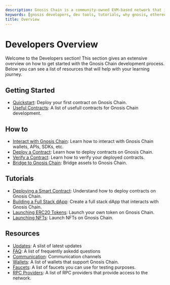 ```yaml
---
description: Gnosis Chain is a community-owned EVM-based network that is operated by a diverse set of validators around the world
keywords: [gnosis developers, dev tools, tutorials, why gnosis, ethereum] 
title: Overview
---
```


# Developers Overview

Welcome to the Developers section! This section gives an extensive overview on how to get started with the Gnosis Chain development process. Below you can see a list of resources that will help with your learning journey.

## Getting Started

<!-- it's examples of how to use CardContainer and Card -->
<CardContainer>
    <Card
        title="Quickstart"
        subtitle="Deploy your first contract on Gnosis Chain."
        url="/developers/getting-started/quickstart" 
    />
    <Card
        title="Useful Contracts"
        subtitle="A list of usefull contracts for Gnosis Chain development.."
        url="/developers/getting-started/contracts" 
    />
    <Card
        title="3 Quickstart"
        subtitle="Deploy your first contract on Gnosis Chain. Deploy your first contract on Gnosis Chain. Deploy your first contract on Gnosis Chain. Deploy your first contract on Gnosis Chain."
        url="/developers/getting-started/quickstart" 
    />
    <Card
        title="4 Quickstart"
        subtitle="Deploy your first contract on Gnosis Chain. Deploy your first contract on Gnosis Chain. Deploy your first contract on Gnosis Chain. Deploy your first contract on Gnosis Chain."
        url="/developers/getting-started/quickstart" 
    />
</CardContainer>

<Card
    title="5 Quickstart"
    subtitle="Deploy your first contract on Gnosis Chain."
    url="/developers/getting-started/quickstart" 
/>

- [Quickstart](/developers/getting-started/quickstart): Deploy your first contract on Gnosis Chain.
- [Useful Contracts](/developers/getting-started/contracts): A list of usefull contracts for Gnosis Chain development.

## How to

- [Interact with Gnosis Chain](/developers/interact/metamask): Learn how to interact with Gnosis Chain wallets, APIs, SDKs, etc.
- [Deploy a Contract](/developers/smart-contracts/truffle): Learn how to deploy contracts on Gnosis Chain.
- [Verify a Contract](/developers/verify/blockscout): Learn how to verify your deployed contracts.
- [Bridge to Gnosis Chain](/bridges/tutorials/using-amb): Bridge assets to Gnosis Chain.

## Tutorials

- [Deploying a Smart Contract](/developers/smart-contracts/): Understand how to deploy contracts on Gnosis Chain.
- [Building a Full Stack dApp](/developers/building/full-stack-dapp): Create a full stack dApp that interacts with Gnosis Chain.
- [Launching ERC20 Tokens](/developers/building/token): Launch your own token on Gnosis Chain.
- [Launching NFTs](/developers/building/nft): Launch NFTs on Gnosis Chain. 

## Resources

- [Updates](/updates): A slist of latest updates
- [FAQ](/faq/node/generalQuestions): A list of frequently askedd questions
- [Communication](/developers/communication): Communication channels
- [Wallets](/tools/wallets): A list of wallets that support Gnosis Chain.
- [Faucets](/tools/faucets/): A list of faucets you can use for testing purposes.
- [RPC Providers](/tools/rpc): A list of RPC providers that provide access to the network.